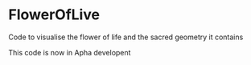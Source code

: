 # FlowerOfLive
Code to visualise the flower of life and the sacred geometry it contains

This code is now in Apha developent